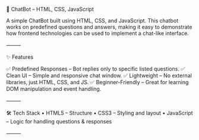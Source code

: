 🤖 ChatBot – HTML, CSS, JavaScript

A simple ChatBot built using HTML, CSS, and  JavaScript.
This chatbot works on predefined questions and answers, making it easy to demonstrate how frontend technologies can be used to implement a chat-like interface.

⸻

✨ Features

✅ Predefined Responses – Bot replies only to specific listed questions.
✅ Clean UI – Simple and responsive chat window.
✅ Lightweight – No external libraries, just HTML, CSS, and JS.
✅ Beginner-Friendly – Great for learning DOM manipulation and event handling.

⸻

🛠️ Tech Stack
	•	HTML5 – Structure
	•	CSS3 – Styling and layout
	•	JavaScript  – Logic for handling questions & responses

⸻


